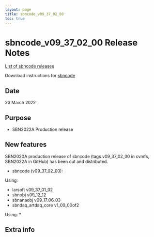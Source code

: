```yaml
---
layout: page
title: sbncode_v09_37_02_00
toc: true
---
```


sbncode_v09_37_02_00 Release Notes
=======================================================================================

[List of sbncode releases](https://sbnsoftware.github.io/AnalysisInfrastructure/ReleaseManagement/Releases/List_of_SBN_code_releases)

Download instructions for [sbncode]()

Date
---------------------------------------------------
23 March 2022

Purpose
---------------------------------------------------
* SBN2022A Production release

New features
---------------------------------------------------
SBN2020A production release of sbncode (tags v09_37_02_00 in cvmfs, SBN2022A in GitHub)  has been cut and distributed.

* sbncode (v09_37_02_00):
 
 Using:
  * larsoft             v09_37_01_02
  * sbnobj              v09_12_12
  * sbnanaobj           v09_17_06_03
  * sbndaq_artdaq_core  v1_00_00of2

 
 Using:
  *

Extra info
---------------------------------------------------
